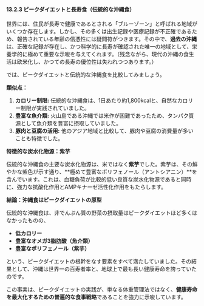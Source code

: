 #### 13.2.3 ピークダイエットと長寿食（伝統的な沖縄食）

世界には、住民が長寿で健康であるとされる「ブルーゾーン」と呼ばれる地域がいくつか存在します。しかし、その多くは出生記録や医療記録が不正確であるため、報告されている年齢の信憑性には疑問符がつきます。その中で、**過去の沖縄**は、正確な記録が存在し、かつ科学的に長寿が確認された唯一の地域として、栄養学的に極めて重要な示唆を与えてくれます。（残念ながら、現代の沖縄の食生活は欧米化し、かつての長寿の優位性は失われつつあります。）

では、ピークダイエットと伝統的な沖縄食を比較してみましょう。

**類似点：**

1.  **カロリー制限:** 伝統的な沖縄食は、1日あたり約1,800kcalと、自然なカロリー制限が実践されていました。
2.  **豊富な魚介類:** 火山島である沖縄では米作が困難であったため、タンパク質源として魚介類を豊富に摂取していました。
3.  **豚肉と豆腐の活用:** 他のアジア地域と比較して、豚肉や豆腐の消費量が多いことも特徴でした。

**特徴的な炭水化物源：紫芋**

伝統的な沖縄食の主要な炭水化物源は、米ではなく**紫芋**でした。紫芋は、その鮮やかな紫色が示す通り、**極めて豊富なポリフェノール（アントシアニン）**を含んでいます。これは、血糖負荷が比較的低い良質な炭水化物源であると同時に、強力な抗酸化作用とAMPキナーゼ活性化作用をもたらします。

**結論：沖縄食はピークダイエットの原型**

伝統的な沖縄食は、非でんぷん質の野菜の摂取量はピークダイエットほど多くはなかったものの、

*   **低カロリー**
*   **豊富なオメガ3脂肪酸（魚介類）**
*   **豊富なポリフェノール（紫芋）**

という、ピークダイエットの根幹をなす要素をすべて満たしていました。その結果として、沖縄は世界一の百寿者率と、地球上で最も長い健康寿命を誇っていたのです。

この事実は、ピークダイエットの実践が、単なる体重管理法ではなく、**健康寿命を最大化するための普遍的な食事戦略**であることを強力に示唆しています。
